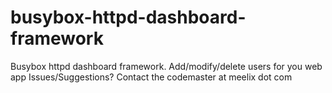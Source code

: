 # busybox-httpd-dashboard-framework
Busybox httpd dashboard framework. Add/modify/delete users for you web app
Issues/Suggestions? Contact the codemaster at meelix dot com

